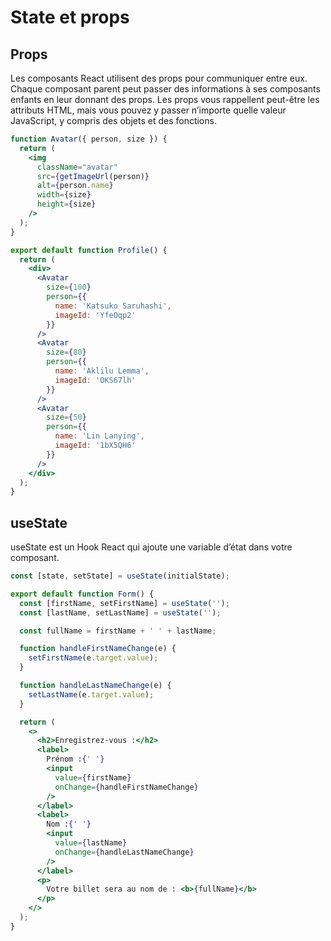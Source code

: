 # State et props

## Props

Les composants React utilisent des props pour communiquer entre eux.  Chaque composant parent peut passer des informations à ses composants enfants en leur donnant des props. Les props vous rappellent peut-être les attributs HTML, mais vous pouvez y passer n’importe quelle valeur JavaScript, y compris des objets et des fonctions.

```jsx
function Avatar({ person, size }) {
  return (
    <img
      className="avatar"
      src={getImageUrl(person)}
      alt={person.name}
      width={size}
      height={size}
    />
  );
}

export default function Profile() {
  return (
    <div>
      <Avatar
        size={100}
        person={{
          name: 'Katsuko Saruhashi',
          imageId: 'YfeOqp2'
        }}
      />
      <Avatar
        size={80}
        person={{
          name: 'Aklilu Lemma',
          imageId: 'OKS67lh'
        }}
      />
      <Avatar
        size={50}
        person={{
          name: 'Lin Lanying',
          imageId: '1bX5QH6'
        }}
      />
    </div>
  );
}
```

## useState 

useState est un Hook React qui ajoute une variable d’état dans votre composant.

```js
const [state, setState] = useState(initialState);
```

```jsx
export default function Form() {
  const [firstName, setFirstName] = useState('');
  const [lastName, setLastName] = useState('');

  const fullName = firstName + ' ' + lastName;

  function handleFirstNameChange(e) {
    setFirstName(e.target.value);
  }

  function handleLastNameChange(e) {
    setLastName(e.target.value);
  }

  return (
    <>
      <h2>Enregistrez-vous :</h2>
      <label>
        Prénom :{' '}
        <input
          value={firstName}
          onChange={handleFirstNameChange}
        />
      </label>
      <label>
        Nom :{' '}
        <input
          value={lastName}
          onChange={handleLastNameChange}
        />
      </label>
      <p>
        Votre billet sera au nom de : <b>{fullName}</b>
      </p>
    </>
  );
}
```